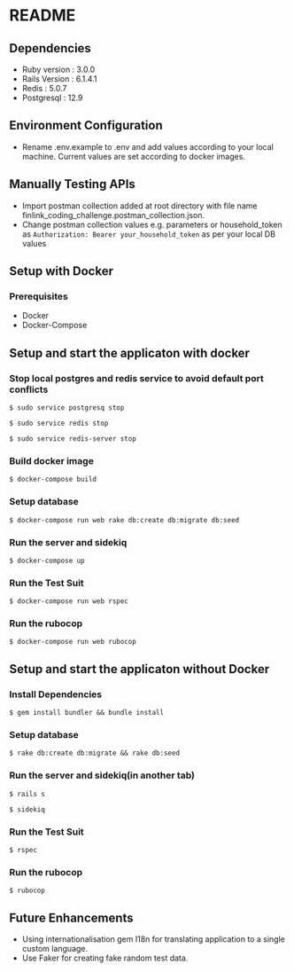 # README

## Dependencies
* Ruby version : 3.0.0
* Rails Version : 6.1.4.1
* Redis : 5.0.7
* Postgresql : 12.9

## Environment Configuration
* Rename .env.example to .env and add values according to your local machine. Current values are set according to docker images.

## Manually Testing APIs
* Import postman collection added at root directory with file name finlink_coding_challenge.postman_collection.json.
* Change postman collection values e.g. parameters or household_token as `Authorization: Bearer your_household_token` as per your local DB values

## Setup with Docker

### Prerequisites

* Docker
* Docker-Compose

## Setup and start the applicaton with docker

### Stop local postgres and redis service to avoid default port conflicts
```
$ sudo service postgresq stop
```
```
$ sudo service redis stop
```
```
$ sudo service redis-server stop
```

### Build docker image
```
$ docker-compose build
```

### Setup database
```
$ docker-compose run web rake db:create db:migrate db:seed
```

### Run the server and sidekiq
```
$ docker-compose up
```

### Run the Test Suit
```
$ docker-compose run web rspec
```

### Run the rubocop
```
$ docker-compose run web rubocop
```

## Setup and start the applicaton without Docker

### Install Dependencies
```
$ gem install bundler && bundle install
```

### Setup database
```
$ rake db:create db:migrate && rake db:seed
```

### Run the server and sidekiq(in another tab)
```
$ rails s
```

```
$ sidekiq
```

### Run the Test Suit
```
$ rspec
```

### Run the rubocop
```
$ rubocop
```

## Future Enhancements
* Using internationalisation gem I18n for translating application to a single custom language.
* Use Faker for creating fake random test data.